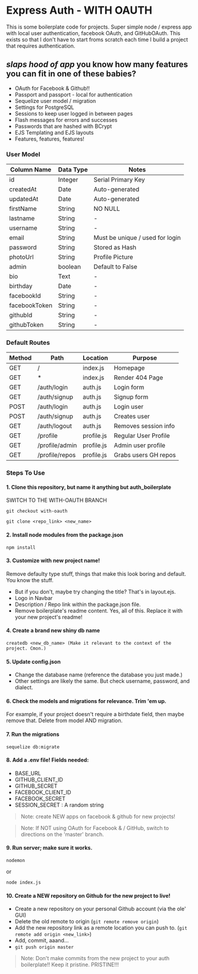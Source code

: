 # Express Auth - WITH OAUTH

This is some boilerplate code for projects. Super simple node / express app with local user authentication, facebook OAuth, and GitHubOAuth.
This exists so that I don't have to start froms scratch each time I build a project that requires authentication.

## *slaps hood of app* you know how many features you can fit in one of these babies?

* OAuth for Facebook & Github!!
* Passport and passport - local for authentication
* Sequelize user model / migration
* Settings for PostgreSQL
* Sessions to keep user logged in between pages
* Flash messages for errors and successes
* Passwords that are hashed with BCrypt
* EJS Templating and EJS layouts
* Features, features, features!

### User Model
| Column Name | Data Type | Notes |
| ----------------- | ---------------- | ------------------------|
| id | Integer | Serial Primary Key |
| createdAt | Date | Auto-generated |
| updatedAt | Date | Auto-generated |
| firstName | String | NO NULL |
| lastname | String | - |
| username | String | - |
| email | String | Must be unique / used for login |
| password | String | Stored as Hash |
| photoUrl | String | Profile Picture |
| admin | boolean | Default to False |
| bio | Text | - |
| birthday | Date | - |
| facebookId | String | - |
| facebookToken | String | - |
| githubId | String | - |
| githubToken | String | - |

### Default Routes

| Method | Path | Location | Purpose |
| ------ | ------------------- | ------------------ | ---------------------- |
| GET | / | index.js | Homepage |
| GET | * | index.js | Render 404 Page |
| GET | /auth/login | auth.js | Login form |
| GET | /auth/signup | auth.js | Signup form |
| POST | /auth/login | auth.js | Login user |
| POST | /auth/signup | auth.js | Creates user |
| GET | /auth/logout | auth.js | Removes session info |
| GET | /profile | profile.js | Regular User Profile |
| GET | /profile/admin | profile.js | Admin user profile |
| GET | /profile/repos | profile.js | Grabs users GH repos |

### Steps To Use

#### 1. Clone this repository, but name it anything but auth_boilerplate

SWITCH TO THE WITH-OAUTH BRANCH

```
git checkout with-oauth
```

```
git clone <repo_link> <new_name>
```

#### 2. Install node modules from the package.json

```
npm install
```

#### 3. Customize with new project name!

Remove defaulty type stuff, things that make this look boring and default. You know the stuff.

* But if you don't, maybe try changing the title? That's in layout.ejs.
* Logo in Navbar
* Description / Repo link within the package.json file.
* Remove boilerplate's readme content. Yes, all of this. Replace it with your new project's readme!

#### 4. Create a brand new shiny db name

```
createdb <new_db_name> (Make it relevant to the context of the project. Cmon.)
```

#### 5. Update config.json

* Change the database name (reference the database you just made.)
* Other settings are likely the same. But check username, password, and dialect.

#### 6. Check the models and migrations for relevance. Trim 'em up.

For example, if your project doesn't require a birthdate field, then maybe remove that.
Delete from model AND migration.

#### 7. Run the migrations

```
sequelize db:migrate
```

#### 8. Add a .env file! Fields needed:

* BASE_URL
* GITHUB_CLIENT_ID
* GITHUB_SECRET
* FACEBOOK_CLIENT_ID
* FACEBOOK_SECRET
* SESSION_SECRET : A random string

> Note: create NEW apps on facebook & github for new projects!

> Note: If NOT using OAuth for Facebook & / GitHub, switch to directions on the 'master' branch.

#### 9. Run server; make sure it works.

```
nodemon
```

or

```
node index.js
```

#### 10. Create a NEW repository on Github for the new project to live!

* Create a new repository on your personal Github account (via the ole' GUI)
* Delete the old remote to origin (`git remote remove origin`)
* Add the new repository link as a remote location you can push to. (`git remote add origin <new_link>`)
* Add, commit, aaand...
* `git push origin master`

> Note: Don't make commits from the new project to your auth boilerplate!! Keep it pristine. PRISTINE!!!